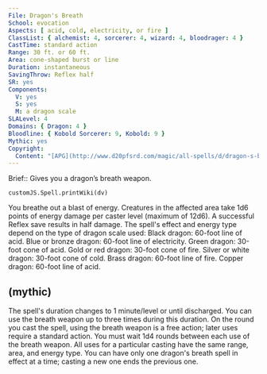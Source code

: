 ```yaml
---
File: Dragon's Breath
School: evocation
Aspects: [ acid, cold, electricity, or fire ]
ClassList: { alchemist: 4, sorcerer: 4, wizard: 4, bloodrager: 4 }
CastTime: standard action
Range: 30 ft. or 60 ft.
Area: cone-shaped burst or line
Duration: instantaneous
SavingThrow: Reflex half
SR: yes
Components:
  V: yes
  S: yes
  M: a dragon scale
SLALevel: 4
Domains: { Dragon: 4 }
Bloodline: { Kobold Sorcerer: 9, Kobold: 9 }
Mythic: yes
Copyright:
  Content: "[APG](http://www.d20pfsrd.com/magic/all-spells/d/dragon-s-breath)"
---
```

Brief:: Gives you a dragon’s breath weapon.

```dataviewjs
customJS.Spell.printWiki(dv)
```

You breathe out a blast of energy. Creatures in the affected area take 1d6 points of energy damage per caster level (maximum of 12d6). A successful Reflex save results in half damage. The spell's effect and energy type depend on the type of dragon scale used: Black dragon: 60-foot line of acid. Blue or bronze dragon: 60-foot line of electricity. Green dragon: 30-foot cone of acid. Gold or red dragon: 30-foot cone of fire. Silver or white dragon: 30-foot cone of cold. Brass dragon: 60-foot line of fire. Copper dragon: 60-foot line of acid.


## (mythic)

The spell's duration changes to 1 minute/level or until discharged. You can use the breath weapon up to three times during this duration. On the round you cast the spell, using the breath weapon is a free action; later uses require a standard action. You must wait 1d4 rounds between each use of the breath weapon. All uses for a particular casting have the same range, area, and energy type. You can have only one dragon's breath spell in effect at a time; casting a new one ends the previous one.
